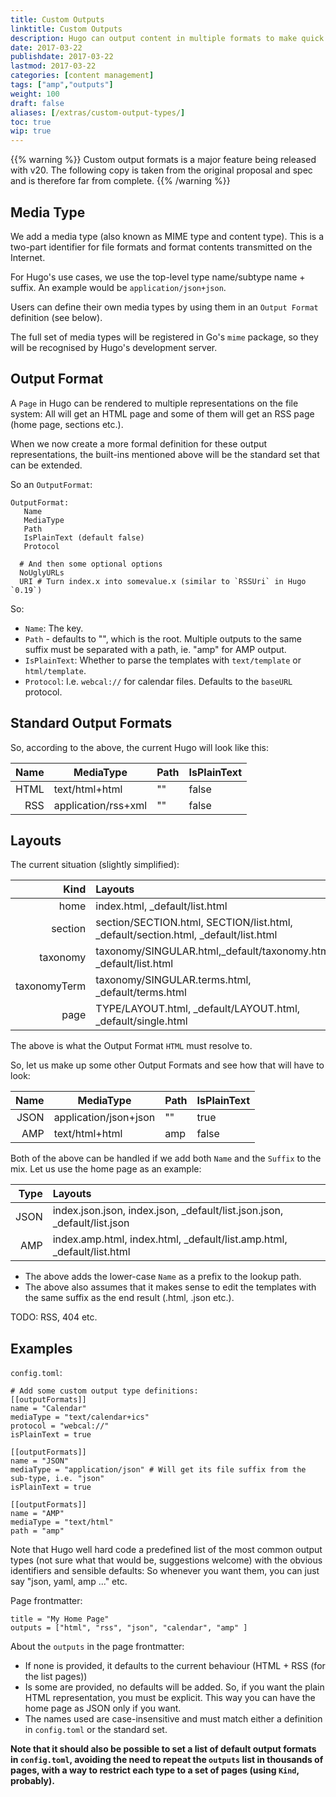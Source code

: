 ```yaml
---
title: Custom Outputs
linktitle: Custom Outputs
description: Hugo can output content in multiple formats to make quick work of
date: 2017-03-22
publishdate: 2017-03-22
lastmod: 2017-03-22
categories: [content management]
tags: ["amp","outputs"]
weight: 100
draft: false
aliases: [/extras/custom-output-types/]
toc: true
wip: true
---
```


{{% warning %}}
Custom output formats is a major feature being released with v20. The following copy is taken from the original proposal and spec and is therefore far from complete.
{{% /warning %}}

## Media Type

We add a  media type (also known as MIME type and content type). This is a two-part identifier for file formats and format contents transmitted on the Internet.

For Hugo's use cases, we use the top-level type name/subtype name + suffix. An example would be `application/json+json`.

Users can define their own media types by using them in an `Output Format` definition (see below).

The full set of media types will be registered in Go's `mime` package, so they will be recognised by Hugo's development server.

## Output Format

A `Page` in Hugo can be rendered to multiple representations on the file system: All will get an HTML page and some of them will get an RSS page (home page, sections etc.).

When we now create a more formal definition for these output representations, the built-ins mentioned above will be the standard set that can be extended.

So an `OutputFormat`:

```
OutputFormat:
   Name
   MediaType
   Path
   IsPlainText (default false)
   Protocol

  # And then some optional options
  NoUglyURLs
  URI # Turn index.x into somevalue.x (similar to `RSSUri` in Hugo `0.19`)
```

So:

* `Name`: The key.
* `Path` - defaults to "", which is the root. Multiple outputs to the same suffix must be separated with a path, ie. "amp" for AMP output.
* `IsPlainText`: Whether to parse the templates with `text/template` or `html/template`.
* `Protocol`: I.e. `webcal://` for calendar files. Defaults to the `baseURL` protocol.

## Standard Output Formats

So, according to the above, the current Hugo will look like this:

| Name        | MediaType           | Path  | IsPlainText
| -------------:|-------------| -----|-----|
| HTML     | text/html+html | ""  | false |
| RSS     | application/rss+xml | ""  | false |

## Layouts

The current situation (slightly simplified):

| Kind                     | Layouts
| ----------------:|:-------------|
| home                  | index.html, _default/list.html |
| section               | section/SECTION.html, SECTION/list.html, _default/section.html, _default/list.html |
| taxonomy           | taxonomy/SINGULAR.html,_default/taxonomy.html, _default/list.html |
| taxonomyTerm  |taxonomy/SINGULAR.terms.html, _default/terms.html|
| page                  | TYPE/LAYOUT.html, _default/LAYOUT.html, _default/single.html|

The above is what the Output Format `HTML` must resolve to.

So, let us make up some other Output Formats and see how that will have to look:

| Name        | MediaType           | Path  | IsPlainText
| -------------:|-------------| -----|-----|
| JSON     | application/json+json | ""  | true |
| AMP     |  text/html+html | amp  | false |

Both of the above can be handled if we add both `Name` and the `Suffix` to the mix. Let us use the home page as an example:

| Type                    | Layouts
| -----------:|:-------------|
| JSON          | index.json.json, index.json, _default/list.json.json, _default/list.json
| AMP            | index.amp.html, index.html,  _default/list.amp.html, _default/list.html

* The above adds the lower-case `Name` as a prefix to the lookup path.
* The above also assumes that it makes sense to edit the templates with the same suffix as the end result (.html, .json etc.).

TODO: RSS, 404 etc.

## Examples

`config.toml`:

```
# Add some custom output type definitions:
[[outputFormats]]
name = "Calendar"
mediaType = "text/calendar+ics"
protocol = "webcal://"
isPlainText = true

[[outputFormats]]
name = "JSON"
mediaType = "application/json" # Will get its file suffix from the sub-type, i.e. "json"
isPlainText = true

[[outputFormats]]
name = "AMP"
mediaType = "text/html"
path = "amp"

```

Note that Hugo well hard code a predefined list of the most common output types (not sure what that would be, suggestions welcome) with the obvious identifiers and sensible defaults: So whenever you want them, you can just say "json, yaml, amp ..." etc.

Page frontmatter:

```
title = "My Home Page"
outputs = ["html", "rss", "json", "calendar", "amp" ]
```

About the `outputs` in the page frontmatter:

* If none is provided, it defaults to the current behaviour (HTML + RSS (for the list pages))
* Is some are provided, no defaults will be added. So, if you want the plain HTML representation, you must be explicit. This way you can have the home page as JSON only if you want.
* The names used are case-insensitive and must match either a definition in `config.toml` or the standard set.

**Note that it should also be possible to set a list of default output formats in `config.toml`, avoiding the need to repeat the `outputs` list in thousands of pages, with a way to restrict each type to a set of pages (using `Kind`, probably).**